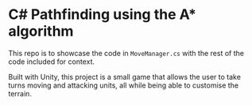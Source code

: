 # C# Pathfinding using the A* algorithm

This repo is to showcase the code in `MoveManager.cs` with the rest of the code included for context.

Built with Unity, this project is a small game that allows the user to take turns moving and attacking units, all while being able to customise the terrain.
